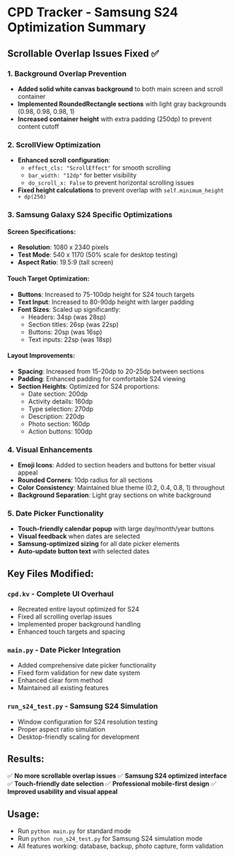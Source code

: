 # CPD Tracker - Samsung S24 Optimization Summary

## Scrollable Overlap Issues Fixed ✅

### 1. Background Overlap Prevention
- **Added solid white canvas background** to both main screen and scroll container
- **Implemented RoundedRectangle sections** with light gray backgrounds (0.98, 0.98, 0.98, 1)
- **Increased container height** with extra padding (250dp) to prevent content cutoff

### 2. ScrollView Optimization
- **Enhanced scroll configuration**:
  - `effect_cls: "ScrollEffect"` for smooth scrolling
  - `bar_width: "12dp"` for better visibility
  - `do_scroll_x: False` to prevent horizontal scrolling issues
- **Fixed height calculations** to prevent overlap with `self.minimum_height + dp(250)`

### 3. Samsung Galaxy S24 Specific Optimizations

#### Screen Specifications:
- **Resolution**: 1080 x 2340 pixels
- **Test Mode**: 540 x 1170 (50% scale for desktop testing)
- **Aspect Ratio**: 19.5:9 (tall screen)

#### Touch Target Optimization:
- **Buttons**: Increased to 75-100dp height for S24 touch targets
- **Text Input**: Increased to 80-90dp height with larger padding
- **Font Sizes**: Scaled up significantly:
  - Headers: 34sp (was 28sp)
  - Section titles: 26sp (was 22sp) 
  - Buttons: 20sp (was 16sp)
  - Text inputs: 22sp (was 18sp)

#### Layout Improvements:
- **Spacing**: Increased from 15-20dp to 20-25dp between sections
- **Padding**: Enhanced padding for comfortable S24 viewing
- **Section Heights**: Optimized for S24 proportions:
  - Date section: 200dp
  - Activity details: 160dp
  - Type selection: 270dp
  - Description: 220dp
  - Photo section: 160dp
  - Action buttons: 100dp

### 4. Visual Enhancements
- **Emoji Icons**: Added to section headers and buttons for better visual appeal
- **Rounded Corners**: 10dp radius for all sections
- **Color Consistency**: Maintained blue theme (0.2, 0.4, 0.8, 1) throughout
- **Background Separation**: Light gray sections on white background

### 5. Date Picker Functionality
- **Touch-friendly calendar popup** with large day/month/year buttons
- **Visual feedback** when dates are selected
- **Samsung-optimized sizing** for all date picker elements
- **Auto-update button text** with selected dates

## Key Files Modified:

### `cpd.kv` - Complete UI Overhaul
- Recreated entire layout optimized for S24
- Fixed all scrolling overlap issues
- Implemented proper background handling
- Enhanced touch targets and spacing

### `main.py` - Date Picker Integration
- Added comprehensive date picker functionality
- Fixed form validation for new date system
- Enhanced clear form method
- Maintained all existing features

### `run_s24_test.py` - Samsung S24 Simulation
- Window configuration for S24 resolution testing
- Proper aspect ratio simulation
- Desktop-friendly scaling for development

## Results:
✅ **No more scrollable overlap issues**
✅ **Samsung S24 optimized interface**
✅ **Touch-friendly date selection**
✅ **Professional mobile-first design**
✅ **Improved usability and visual appeal**

## Usage:
- Run `python main.py` for standard mode
- Run `python run_s24_test.py` for Samsung S24 simulation mode
- All features working: database, backup, photo capture, form validation
